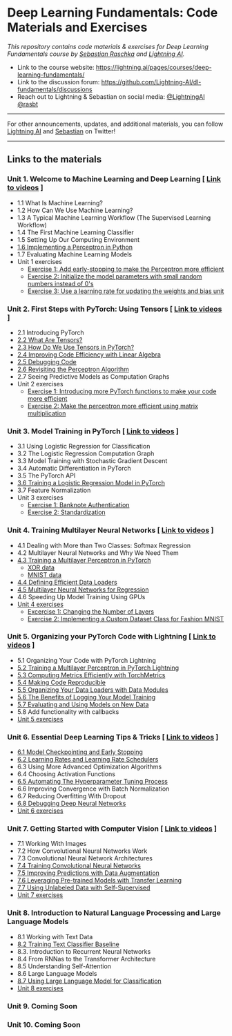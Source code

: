 # Deep Learning Fundamentals: Code Materials and Exercises



*This repository contains code materials &amp; exercises for Deep Learning Fundamentals course by [Sebastian Raschka](https://sebastianraschka.com) and [Lightning AI](https://lightning.ai).*



- Link to the course website: https://lightning.ai/pages/courses/deep-learning-fundamentals/
- Link to the discussion forum: https://github.com/Lightning-AI/dl-fundamentals/discussions
- Reach out to Lightning & Sebastian on social media: [@LightningAI](https://twitter.com/LightningAI) [@rasbt](https://twitter.com/rasbt)



---

For other announcements, updates, and additional materials, you can follow [Lightning AI](https://twitter.com/LightningAI) and [Sebastian](https://twitter.com/rasbt) on Twitter!

---



## Links to the materials



### Unit 1. Welcome to Machine Learning and Deep Learning [ [Link to videos](https://lightning.ai/pages/courses/deep-learning-fundamentals/unit-1/) ] 

- 1.1 What Is Machine Learning?
- 1.2 How Can We Use Machine Learning?
- 1.3 A Typical Machine Learning Workflow (The Supervised Learning Workflow)
- 1.4 The First Machine Learning Classifier
- 1.5 Setting Up Our Computing Environment
- [1.6 Implementing a Perceptron in Python](https://github.com/Lightning-AI/dl-fundamentals/tree/main/unit01-ml-intro/1.6-perceptron-in-python)
- 1.7 Evaluating Machine Learning Models
- Unit 1 exercises
  - [Exercise 1: Add early-stopping to make the Perceptron more efficient](https://github.com/Lightning-AI/dl-fundamentals/tree/main/unit01-ml-intro/exercises/1_early-stop)
  - [Exercise 2: Initialize the model parameters with small random numbers instead of 0's](https://github.com/Lightning-AI/dl-fundamentals/tree/main/unit01-ml-intro/exercises/2_random-weights)
  - [Exercise 3: Use a learning rate for updating the weights and bias unit](https://github.com/Lightning-AI/dl-fundamentals/tree/main/unit01-ml-intro/exercises/3_learning-rate)

### Unit 2. First Steps with PyTorch: Using Tensors [ [Link to videos](https://lightning.ai/pages/courses/deep-learning-fundamentals/2-0-unit-2-overview/) ] 

- 2.1 Introducing PyTorch
- [2.2 What Are Tensors?](https://github.com/Lightning-AI/dl-fundamentals/blob/main/unit02-pytorch-tensors/2.2-tensors/torch-tensors.ipynb)
- [2.3 How Do We Use Tensors in PyTorch?](https://github.com/Lightning-AI/dl-fundamentals/blob/main/unit02-pytorch-tensors/2.3-using-tensors/top10-tensor-commands.ipynb)
- [2.4 Improving Code Efficiency with Linear Algebra](https://github.com/Lightning-AI/dl-fundamentals/tree/main/unit02-pytorch-tensors/2.4-linalg)
- [2.5 Debugging Code](https://github.com/Lightning-AI/dl-fundamentals/tree/main/unit02-pytorch-tensors/2.5-debugging)
- [2.6 Revisiting the Perceptron Algorithm](https://github.com/Lightning-AI/dl-fundamentals/tree/main/unit02-pytorch-tensors/2.6-revisiting-perceptron)
- 2.7 Seeing Predictive Models as Computation Graphs
- Unit 2 exercises
  - [Exercise 1: Introducing more PyTorch functions to make your code more efficient](https://github.com/Lightning-AI/dl-fundamentals/tree/main/unit02-pytorch-tensors/exercises/1_torch-where)
  - [Exercise 2: Make the perceptron more efficient using matrix multiplication](https://github.com/Lightning-AI/dl-fundamentals/tree/main/unit02-pytorch-tensors/exercises/2_perceptron-matmul)



### Unit 3. Model Training in PyTorch [ [Link to videos](https://lightning.ai/pages/courses/deep-learning-fundamentals/3-0-overview-model-training-in-pytorch/) ] 

- 3.1 Using Logistic Regression for Classification
- 3.2 The Logistic Regression Computation Graph
- 3.3 Model Training with Stochastic Gradient Descent
- 3.4 Automatic Differentiation in PyTorch
- 3.5 The PyTorch API
- [3.6 Training a Logistic Regression Model in PyTorch](https://github.com/Lightning-AI/dl-fundamentals/tree/main/3.6-logreg-in-pytorch)
- 3.7 Feature Normalization
- Unit 3 exercises
  - [Exercise 1: Banknote Authentication](https://github.com/Lightning-AI/dl-fundamentals/tree/main/exercises/1_banknotes)
  - [Exercise 2: Standardization](https://github.com/Lightning-AI/dl-fundamentals/tree/main/exercises/2_standardization) 

### Unit 4. Training Multilayer Neural Networks [ [Link to videos](https://lightning.ai/pages/courses/deep-learning-fundamentals/training-multilayer-neural-networks-overview/) ] 

- 4.1 Dealing with More than Two Classes: Softmax Regression
- 4.2 Multilayer Neural Networks and Why We Need Them
- [4.3 Training a Multilayer Perceptron in PyTorch](unit04-multilayer-nets/4.3-mlp-pytorch)
  - [XOR data](unit04-multilayer-nets/4.3-mlp-pytorch/4.3-mlp-pytorch-part1-2-xor)
  - [MNIST data](unit04-multilayer-nets/4.3-mlp-pytorch/4.3-mlp-pytorch-part3-5-mnist)
- [4.4 Defining Efficient Data Loaders](unit04-multilayer-nets/4.4-dataloaders)
- [4.5 Multilayer Neural Networks for Regression](unit04-multilayer-nets/4.5-mlp-regression)
- 4.6 Speeding Up Model Training Using GPUs
- [Unit 4 exercises](./unit04-multilayer-nets/exercises)
  - [Excercise 1: Changing the Number of Layers](./unit04-multilayer-nets/exercises/1_changing-layers)
  - [Exercise 2: Implementing a Custom Dataset Class for Fashion MNIST](./unit04-multilayer-nets/exercises/2_fashion-mnist)

### Unit 5. Organizing your PyTorch Code with Lightning [ [Link to videos](https://lightning.ai/pages/courses/deep-learning-fundamentals/overview-organizing-your-code-with-pytorch-lightning/) ] 

- 5.1 Organizing Your Code with PyTorch Lightning
- [5.2 Training a Multilayer Perceptron in PyTorch Lightning](./unit05-lightning/5.2-mlp-lightning)
- [5.3 Computing Metrics Efficiently with TorchMetrics](./unit05-lightning/5.3-torchmetrics)
- [5.4 Making Code Reproducible](./unit05-lightning/5.4-reproducibility)
- [5.5 Organizing Your Data Loaders with Data Modules](./unit05-lightning/5.5-datamodules)
- [5.6 The Benefits of Logging Your Model Training](./unit05-lightning/5.6-logging)
- [5.7 Evaluating and Using Models on New Data](./unit05-lightning/5.7-evaluating)
- 5.8 Add functionality with callbacks
- [Unit 5 exercises](./unit05-lightning/exercises)

### Unit 6. Essential Deep Learning Tips & Tricks [ [Link to videos](https://lightning.ai/pages/courses/deep-learning-fundamentals/unit-6-overview-essential-deep-learning-tips-tricks/) ] 

- [6.1 Model Checkpointing and Early Stopping](./unit06-dl-tips/6.1-checkpointing)
- [6.2 Learning Rates and Learning Rate Schedulers](./unit06-dl-tips/6.2-learning-rates)
- 6.3 Using More Advanced Optimization Algorithms
- 6.4 Choosing Activation Functions
- [6.5 Automating The Hyperparameter Tuning Process](./unit06-dl-tips/6.5-hparam-opt)
- 6.6 Improving Convergence with Batch Normalization
- 6.7 Reducing Overfitting With Dropout
- [6.8 Debugging Deep Neural Networks](./unit06-dl-tips/6.8-debugging)
- [Unit 6 exercises](./unit06-dl-tips/exercises)


### Unit 7. Getting Started with Computer Vision [ [Link to videos](https://lightning.ai/pages/courses/deep-learning-fundamentals/unit-7-overview-getting-started-with-computer-vision/) ] 

- 7.1 Working With Images
- 7.2 How Convolutional Neural Networks Work
- 7.3 Convolutional Neural Network Architectures
- [7.4 Training Convolutional Neural Networks](./unit07-computer-vision/unit07-computer-vision/7.4-cnn-training)
- [7.5 Improving Predictions with Data Augmentation](./unit07-computer-vision/unit07-computer-vision/)
- [7.6 Leveraging Pre-trained Models with Transfer Learning](./unit07-computer-vision/unit07-computer-vision/)
- [7.7 Using Unlabeled Data with Self-Supervised](./unit07-computer-vision/unit07-computer-vision/)
- [Unit 7 exercises](./unit07-computer-vision/exercises)



### Unit 8. Introduction to Natural Language Processing and Large Language Models

- 8.1 Working with Text Data
- [8.2 Training Text Classifier Baseline](unit08-large-language-models/8.2-bag-of-words)
- 8.3. Introduction to Recurrent Neural Networks
- 8.4 From RNNas to the Transformer Architecture
- 8.5 Understanding Self-Attention
- 8.6 Large Language Models
- [8.7 Using Large Language Model for Classification](unit08-large-language-models/8.7-distilbert-finetuning)
- [Unit 8 exercises](unit08-large-language-models/exercises)

### Unit 9. Coming Soon

### Unit 10. Coming Soon
